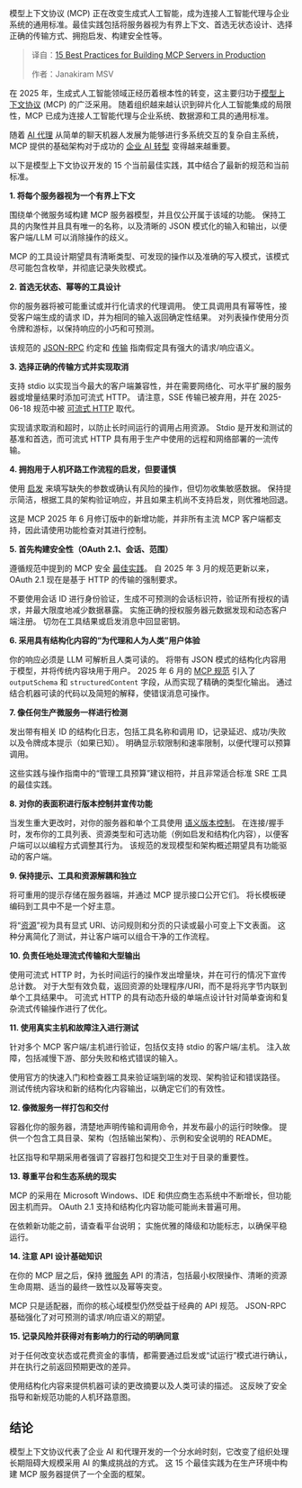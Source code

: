 <!--
title: 生产环境中构建MCP服务器的15个最佳实践
cover: https://cdn.thenewstack.io/media/2025/09/0d82cd9f-ryan-waldman-fsnfdtq48y0-unsplashb.jpg
summary: 模型上下文协议 (MCP) 正在改变生成式人工智能，成为连接人工智能代理与企业系统的通用标准。最佳实践包括将服务器视为有界上下文、首选无状态设计、选择正确的传输方式、拥抱启发、构建安全性等。
-->

模型上下文协议 (MCP) 正在改变生成式人工智能，成为连接人工智能代理与企业系统的通用标准。最佳实践包括将服务器视为有界上下文、首选无状态设计、选择正确的传输方式、拥抱启发、构建安全性等。

> 译自：[15 Best Practices for Building MCP Servers in Production](https://thenewstack.io/15-best-practices-for-building-mcp-servers-in-production/)
> 
> 作者：Janakiram MSV

在 2025 年，生成式人工智能领域正经历着根本性的转变，这主要归功于[模型上下文协议](https://thenewstack.io/mcp-the-missing-link-between-ai-agents-and-apis/) (MCP) 的广泛采用。 随着组织越来越认识到碎片化人工智能集成的局限性，MCP 已成为连接人工智能代理与企业系统、数据源和工具的通用标准。

随着 [AI 代理](https://thenewstack.io/ai-agents-a-comprehensive-introduction-for-developers/) 从简单的聊天机器人发展为能够进行多系统交互的复杂自主系统，MCP 提供的基础架构对于成功的 [企业 AI 转型](https://thenewstack.io/ai-agents-vs-agentic-ai-a-kubernetes-developers-guide/) 变得越来越重要。

以下是模型上下文协议开发的 15 个当前最佳实践，其中结合了最新的规范和当前标准。

**1. 将每个服务器视为一个有界上下文**

围绕单个微服务域构建 MCP 服务器模型，并且仅公开属于该域的功能。 保持工具的内聚性并且具有唯一的名称，以及清晰的 JSON 模式化的输入和输出，以便客户端/LLM 可以消除操作的歧义。

MCP 的工具设计期望具有清晰类型、可发现的操作以及准确的写入模式，该模式尽可能包含枚举，并彻底记录失败模式。

**2. 首选无状态、幂等的工具设计**

你的服务器将被可能重试或并行化请求的代理调用。 使工具调用具有幂等性，接受客户端生成的请求 ID，并为相同的输入返回确定性结果。 对列表操作使用分页令牌和游标，以保持响应的小巧和可预测。

该规范的 [JSON-RPC](https://www.jsonrpc.org/) 约定和 [传输](https://modelcontextprotocol.io/specification/2025-06-18/basic/transports) 指南假定具有强大的请求/响应语义。

**3. 选择正确的传输方式并实现取消**

支持 stdio 以实现当今最大的客户端兼容性，并在需要网络化、可水平扩展的服务器或增量结果时添加可流式 HTTP。 请注意，SSE 传输已被弃用，并在 2025-06-18 规范中被 [可流式 HTTP](https://thenewstack.io/how-mcp-uses-streamable-http-for-real-time-ai-tool-interaction/) 取代。

实现请求取消和超时，以防止长时间运行的调用占用资源。 Stdio 是开发和测试的基准和首选，而可流式 HTTP 具有用于生产中使用的远程和网络部署的一流传输。

**4. 拥抱用于人机环路工作流程的启发，但要谨慎**

使用 [启发](https://thenewstack.io/how-elicitation-in-mcp-brings-human-in-the-loop-to-ai-tools/) 来填写缺失的参数或确认有风险的操作，但切勿收集敏感数据。 保持提示简洁，根据工具的架构验证响应，并且如果主机尚不支持启发，则优雅地回退。

这是 MCP 2025 年 6 月修订版中的新增功能，并非所有主流 MCP 客户端都支持，因此请使用功能检查对其进行控制。

**5. 首先构建安全性（OAuth 2.1、会话、范围）**

遵循规范中提到的 MCP 安全 [最佳实践](https://modelcontextprotocol.io/specification/2025-06-18/basic/security_best_practices)。 自 2025 年 3 月的规范更新以来，OAuth 2.1 现在是基于 HTTP 的传输的强制要求。

不要使用会话 ID 进行身份验证，生成不可预测的会话标识符，验证所有授权的请求，并最大限度地减少数据暴露。 实施正确的授权服务器元数据发现和动态客户端注册。 切勿在工具结果或启发消息中回显密钥。

**6. 采用具有结构化内容的“为代理和人为人类”用户体验**

你的响应必须是 LLM 可解析且人类可读的。 将带有 JSON 模式的结构化内容用于模型，并将传统内容块用于用户。 2025 年 6 月的 [MCP 规范](https://modelcontextprotocol.io/specification/2025-06-18/changelog) 引入了 `outputSchema` 和 `structuredContent` 字段，从而实现了精确的类型化输出。 通过结合机器可读的代码以及简短的解释，使错误消息可操作。

**7. 像任何生产微服务一样进行检测**

发出带有相关 ID 的结构化日志，包括工具名称和调用 ID，记录延迟、成功/失败以及令牌成本提示（如果已知）。 明确显示软限制和速率限制，以便代理可以预算调用。

这些实践与操作指南中的“管理工具预算”建议相符，并且非常适合标准 SRE 工具的最佳实践。

**8. 对你的表面积进行版本控制并宣传功能**

当发生重大更改时，对你的服务器和单个工具使用 [语义版本控制](https://www.postman.com/api-platform/api-versioning/)。 在连接/握手时，发布你的工具列表、资源类型和可选功能（例如启发和结构化内容），以便客户端可以以编程方式调整其行为。 该规范的发现模型和架构概述期望具有功能驱动的客户端。

**9. 保持提示、工具和资源解耦和独立**

将可重用的提示存储在服务器端，并通过 MCP 提示接口公开它们。 将长模板硬编码到工具中不是一个好主意。

将“[资源](https://thenewstack.io/how-to-build-rag-applications-using-model-context-protocol/)”视为具有显式 URI、访问规则和分页的只读或最小可变上下文表面。 这种分离简化了测试，并让客户端可以组合干净的工作流程。

**10. 负责任地处理流式传输和大型输出**

使用可流式 HTTP 时，为长时间运行的操作发出增量块，并在可行的情况下宣传总计数。 对于大型有效负载，返回资源的处理程序/URI，而不是将兆字节内联到单个工具结果中。 可流式 HTTP 的具有动态升级的单端点设计针对简单查询和复杂流式传输操作进行了优化。

**11. 使用真实主机和故障注入进行测试**

针对多个 MCP 客户端/主机进行验证，包括仅支持 stdio 的客户端/主机。 注入故障，包括减慢下游、部分失败和格式错误的输入。

使用官方的快速入门和检查器工具来验证端到端的发现、架构验证和错误路径。 测试传统内容块和新的结构化内容输出，以确定它们的有效性。

**12. 像微服务一样打包和交付**

容器化你的服务器，清楚地声明传输和调用命令，并发布最小的运行时映像。 提供一个包含工具目录、架构（包括输出架构）、示例和安全说明的 README。

社区指导和早期采用者强调了容器打包和提交卫生对于目录的重要性。

**13. 尊重平台和生态系统的现实**

MCP 的采用在 Microsoft Windows、IDE 和供应商生态系统中不断增长，但功能因主机而异。 OAuth 2.1 支持和结构化内容功能可能尚未普遍可用。

在依赖新功能之前，请查看平台说明； 实施优雅的降级和功能标志，以确保平稳运行。

**14. 注意 API 设计基础知识**

在你的 MCP 层之后，保持 [微服务](https://thenewstack.io/introduction-to-microservices/) API 的清洁，包括最小权限操作、清晰的资源生命周期、适当的最终一致性以及幂等突变。

MCP 只是适配器，而你的核心域模型仍然受益于经典的 API 规范。 JSON-RPC 基础强化了对可预测的请求/响应语义的期望。

**15. 记录风险并获得对有影响力的行动的明确同意**

对于任何改变状态或花费资金的事情，都需要通过启发或“试运行”模式进行确认，并在执行之前返回预期更改的差异。

使用结构化内容来提供机器可读的更改摘要以及人类可读的描述。 这反映了安全指导和新规范功能的人机环路意图。

## 结论

模型上下文协议代表了企业 AI 和代理开发的一个分水岭时刻，它改变了组织处理长期阻碍大规模采用 AI 的集成挑战的方式。 这 15 个最佳实践为在生产环境中构建 MCP 服务器提供了一个全面的框架。